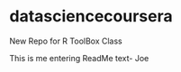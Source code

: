 datasciencecoursera
===================

New Repo for R ToolBox Class

This is me entering ReadMe text- Joe

